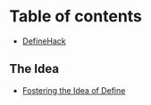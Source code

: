 # Table of contents

* [DefineHack](README.md)

## The Idea <a href="#ideas" id="ideas"></a>

* [Fostering the Idea of Define](ideas/fostering-the-idea-of-define.md)
